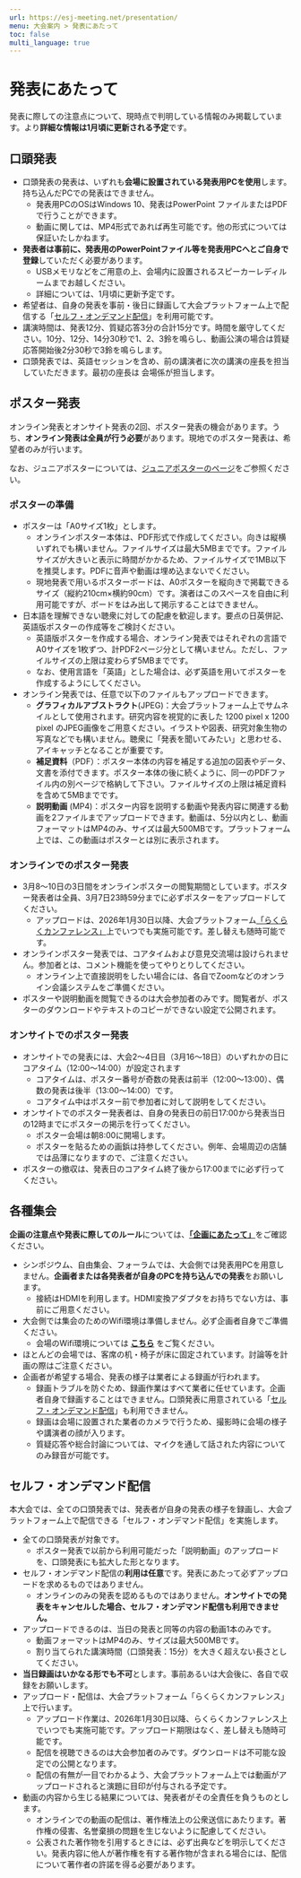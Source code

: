 ```yaml
---
url: https://esj-meeting.net/presentation/
menu: 大会案内 > 発表にあたって
toc: false
multi_language: true
---
```


# 発表にあたって

発表に際しての注意点について、現時点で判明している情報のみ掲載しています。より**詳細な情報は1月頃に更新される予定**です。

## 口頭発表

- 口頭発表の発表は、いずれも**会場に設置されている発表用PCを使用**します。持ち込んだPCでの発表はできません。
	- 発表用PCのOSはWindows 10、発表はPowerPoint ファイルまたはPDFで行うことができます。
	- 動画に関しては、MP4形式であれば再生可能です。他の形式については保証いたしかねます。
- **発表者は事前に、発表用のPowerPointファイル等を発表用PCへとご自身で登録**していただく必要があります。
    - USBメモリなどをご用意の上、会場内に設置されるスピーカーレディルームまでお越しください。
    - 詳細については、1月頃に更新予定です。
- 希望者は、自身の発表を事前・後日に録画して大会プラットフォーム上で配信する「[セルフ・オンデマンド配信](#セルフ・オンデマンド配信)」を利用可能です。
- 講演時間は、発表12分、質疑応答3分の合計15分です。時間を厳守してください。10分、12分、14分30秒で1、2、3鈴を鳴らし、動画公演の場合は質疑応答開始後2分30秒で3鈴を鳴らします。
- 口頭発表では、英語セッションを含め、前の講演者に次の講演の座長を担当していただきます。最初の座長は 会場係が担当します。

## ポスター発表

オンライン発表とオンサイト発表の2回、ポスター発表の機会があります。うち、**オンライン発表は全員が行う必要**があります。現地でのポスター発表は、希望者のみが行います。

なお、ジュニアポスターについては、[ジュニアポスターのページ](/juniorposter#ジュニアポスター発表にあたって)をご参照ください。
### ポスターの準備

- ポスターは「A0サイズ1枚」とします。
    - オンラインポスター本体は、PDF形式で作成してください。向きは縦横いずれでも構いません。ファイルサイズは最大5MBまでです。ファイルサイズが大きいと表示に時間がかかるため、ファイルサイズで1MB以下を推奨します。PDFに音声や動画は埋め込まないでください。
    - 現地発表で用いるポスターボードは、A0ポスターを縦向きで掲載できるサイズ（縦約210cm×横約90cm）です。演者はこのスペースを自由に利用可能ですが、ボードをはみ出して掲示することはできません。
- 日本語を理解できない聴衆に対しての配慮を歓迎します。要点の日英併記、英語版ポスターの作成等をご検討ください。
    - 英語版ポスターを作成する場合、オンライン発表ではそれぞれの言語でA0サイズを1枚ずつ、計PDF2ページ分として構いません。ただし、ファイルサイズの上限は変わらず5MBまでです。
    - なお、使用言語を「英語」とした場合は、必ず英語を用いてポスターを作成するようにしてください。
- オンライン発表では、任意で以下のファイルもアップロードできます。
    - **グラフィカルアブストラクト**(JPEG)：大会プラットフォーム上でサムネイルとして使用されます。研究内容を視覚的に表した 1200 pixel x 1200 pixel のJPEG画像をご用意ください。イラストや図表、研究対象生物の写真などでも構いません。聴衆に「発表を聞いてみたい」と思わせる、アイキャッチとなることが重要です。
    - **補足資料**（PDF）：ポスター本体の内容を補足する追加の図表やデータ、文書を添付できます。ポスター本体の後に続くように、同一のPDFファイル内の別ページで格納して下さい。ファイルサイズの上限は補足資料を含めて5MBまでです。<!-- #コメントのファイル添付機能にアップするやり方もあるようだが、周知するか、周知の方法についは要検討 -->
    - **説明動画** (MP4)：ポスター内容を説明する動画や発表内容に関連する動画を2ファイルまでアップロードできます。動画は、5分以内とし、動画フォーマットはMP4のみ、サイズは最大500MBです。プラットフォーム上では、この動画はポスターとは別に表示されます。

### オンラインでのポスター発表

- 3月8～10日の3日間をオンラインポスターの閲覧期間としています。ポスター発表者は全員、3月7日23時59分までに必ずポスターをアップロードしてください。
    - アップロードは、2026年1月30日以降、大会プラットフォーム[「らくらくカンファレンス」](https://esj72.gakkai.online/)上でいつでも実施可能です。差し替えも随時可能です。
- オンラインポスター発表では、コアタイムおよび意見交流場は設けられません。参加者とは、コメント機能を使ってやりとりしてください。
    - オンライン上で直接説明をしたい場合には、各自でZoomなどのオンライン会議システムをご準備ください。
- ポスターや説明動画を閲覧できるのは大会参加者のみです。閲覧者が、ポスターのダウンロードやテキストのコピーができない設定で公開されます。

### オンサイトでのポスター発表

- オンサイトでの発表には、大会2～4日目（3月16～18日）のいずれかの日にコアタイム（12:00～14:00）が設定されます
    - コアタイムは、ポスター番号が奇数の発表は前半（12:00～13:00）、偶数の発表は後半（13:00～14:00）です。
    - コアタイム中はポスター前で参加者に対して説明をしてください。
- オンサイトでのポスター発表者は、自身の発表日の前日17:00から発表当日の12時までにポスターの掲示を行ってください。
    - ポスター会場は朝8:00に開場します。
    - ポスターを貼るための画鋲は持参してください。例年、会場周辺の店舗では品薄になりますので、ご注意ください。
- ポスターの撤収は、発表日のコアタイム終了後から17:00までに必ず行ってください。

## 各種集会

**企画の注意点や発表に際してのルール**については、[**「企画にあたって」**](/regist_session#企画にあたって)をご確認ください。

- シンポジウム、自由集会、フォーラムでは、大会側では発表用PCを用意しません。**企画者または各発表者が自身のPCを持ち込んでの発表**をお願いします。
    - 接続はHDMIを利用します。HDMI変換アダプタをお持ちでない方は、事前にご用意ください。
- 大会側では集会のためのWifi環境は準備しません。必ず企画者自身でご準備ください。
    - 会場のWifi環境については [**こちら**](/about#会場のWi-Fi環境) をご覧ください。
- ほとんどの会場では、客席の机・椅子が床に固定されています。討論等を計画の際はご注意ください。
- 企画者が希望する場合、発表の様子は業者による録画が行われます。
    - 録画トラブルを防ぐため、録画作業はすべて業者に任せています。企画者自身で録画することはできません。口頭発表に用意されている「[セルフ・オンデマンド配信](#セルフ・オンデマンド配信)」も利用できません。
    - 録画は会場に設置された業者のカメラで行うため、撮影時に会場の様子や講演者の顔が入ります。
    - 質疑応答や総合討論については、マイクを通して話された内容についてのみ録音が可能です。

## セルフ・オンデマンド配信

本大会では、全ての口頭発表では、発表者が自身の発表の様子を録画し、大会プラットフォーム上で配信できる「セルフ・オンデマンド配信」を実施します。

- 全ての口頭発表が対象です。
    - ポスター発表で以前から利用可能だった「説明動画」のアップロードを、口頭発表にも拡大した形となります。
- セルフ・オンデマンド配信の**利用は任意**です。発表にあたって必ずアップロードを求めるものではありません。
    - オンラインのみの発表を認めるものではありません。**オンサイトでの発表をキャンセルした場合、セルフ・オンデマンド配信も利用できません。**
- アップロードできるのは、当日の発表と同等の内容の動画1本のみです。
    - 動画フォーマットはMP4のみ、サイズは最大500MBです。
    - 割り当てられた講演時間（口頭発表：15分）を大きく超えない長さとしてください。
- **当日録画はいかなる形でも不可**とします。事前あるいは大会後に、各自で収録をお願いします。
- アップロード・配信は、大会プラットフォーム「らくらくカンファレンス」上で行います。
    - アップロード作業は、2026年1月30日以降、らくらくカンファレンス上でいつでも実施可能です。アップロード期限はなく、差し替えも随時可能です。
    - 配信を視聴できるのは大会参加者のみです。ダウンロードは不可能な設定での公開となります。
    - 配信の有無が一目でわかるよう、大会プラットフォーム上では動画がアップロードされると演題に目印が付与される予定です。
- 動画の内容から生じる結果については、発表者がその全責任を負うものとします。
    - オンラインでの動画の配信は、著作権法上の公衆送信にあたります。著作権の侵害、名誉棄損の問題を生じないように配慮してください。
    - 公表された著作物を引用するときには、必ず出典などを明示してください。発表内容に他人が著作権を有する著作物が含まれる場合には、配信について著作者の許諾を得る必要があります。
